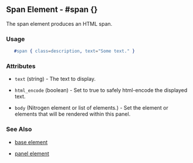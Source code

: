 <!-- dash: #span | Element | ###:Section -->



## Span Element - #span {}

  The span element produces an HTML span.

### Usage

```erlang
   #span { class=description, text="Some text." }

```

### Attributes

   * `text` (string) - The text to display.

   * `html_encode` (boolean) - Set to true to safely html-encode the displayed text.

   * `body` (Nitrogen element or list of elements.) - Set the element or elements that will be rendered within this panel.

### See Also

 *  [base element](./element_base.md)

 *  [panel element](./panel.md)
